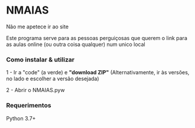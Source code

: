 # NMAIAS
 Não me apetece ir ao site
 
 Este programa serve para as pessoas perguiçosas que querem o link para as
 aulas online (ou outra coisa qualquer) num unico local
 
### Como instalar & utilizar

1 - Ir a "code" (a verde) e **"download ZIP"**
(Alternativamente, ir às versões, no lado e escolher a versão desejada)

2 - Abrir o NMAIAS.pyw

### Requerimentos

Python 3.7+
